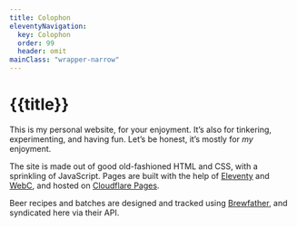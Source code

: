 ```yaml
---
title: Colophon
eleventyNavigation:
  key: Colophon
  order: 99
  header: omit
mainClass: "wrapper-narrow"
---
```


# {{title}}

This is my personal website, for your enjoyment. It’s also for tinkering, experimenting, and having fun. Let’s be honest, it’s mostly for _my_ enjoyment.

The site is made out of good old-fashioned HTML and CSS, with a sprinkling of JavaScript. Pages are built with the help of [Eleventy](https://www.11ty.dev/) and [WebC](https://github.com/11ty/webc), and hosted on [Cloudflare Pages](https://pages.cloudflare.com/).

Beer recipes and batches are designed and tracked using [Brewfather](https://brewfather.app/), and syndicated here via their API.
